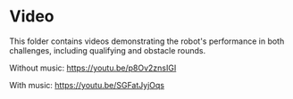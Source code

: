 # Video

This folder contains videos demonstrating the robot's performance in both challenges, including qualifying and obstacle rounds.

Without music: https://youtu.be/p8Ov2znsIGI

With music: https://youtu.be/SGFatJyjOqs

